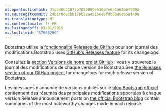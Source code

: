 ```yaml
---
ms.openlocfilehash: 31da40b31877b7852859e616a7e8e1a63b6f909a
ms.sourcegitcommit: 24b1f6decbb17bb22a45166e5fdb0845c65af498
ms.translationtype: MT
ms.contentlocale: fr-FR
ms.lasthandoff: 03/01/2019
ms.locfileid: "57065296"
---
```

<span data-ttu-id="dc333-101">Bootstrap utilise la [fonctionnalité Releases de GitHub](https://github.com/blog/1547-release-your-software) pour son journal des modifications.</span><span class="sxs-lookup"><span data-stu-id="dc333-101">Bootstrap uses [GitHub's Releases feature](https://github.com/blog/1547-release-your-software) for its changelogs.</span></span>

<span data-ttu-id="dc333-102">Consultez la [section Versions de notre projet GitHub](https://github.com/twbs/bootstrap/releases) : vous y trouverez le journal des modifications de chaque version de Bootstrap.</span><span class="sxs-lookup"><span data-stu-id="dc333-102">See [the Releases section of our GitHub project](https://github.com/twbs/bootstrap/releases) for changelogs for each release version of Bootstrap.</span></span>

<span data-ttu-id="dc333-103">Les messages d’annonce de versions publiés sur le [blog Bootstrap officiel](http://blog.getbootstrap.com) contiennent des résumés des principales modifications apportées à chaque version.</span><span class="sxs-lookup"><span data-stu-id="dc333-103">Release announcement posts on [the official Bootstrap blog](http://blog.getbootstrap.com) contain summaries of the most noteworthy changes made in each release.</span></span>
